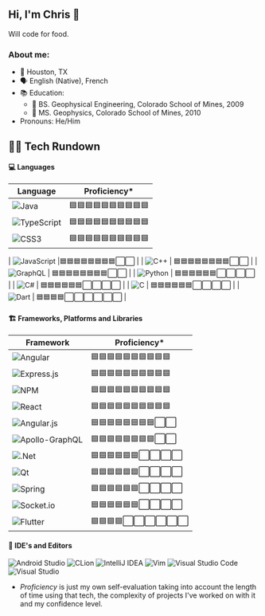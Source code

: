 ## Hi, I'm Chris 👋

Will code for food.

### About me:

- 📍 Houston, TX
- 🗣 English (Native), French
- 📚 Education:
   - 🧾 BS. Geophysical Engineering, Colorado School of Mines, 2009
   - 🧾 MS. Geophysics, Colorado School of Mines, 2010
- Pronouns: He/Him

## 👨‍💻 Tech Rundown

#### 💻 Languages

| Language | Proficiency* |
|----------|--------------|
| ![Java](https://img.shields.io/badge/java-%23ED8B00.svg?style=for-the-badge&logo=java&logoColor=white) | 🟦🟦🟦🟦🟦🟦🟦🟦🟦🟦 |
| ![TypeScript](https://img.shields.io/badge/typescript-%23007ACC.svg?style=for-the-badge&logo=typescript&logoColor=white) | 🟦🟦🟦🟦🟦🟦🟦🟦🟦🟦 | 
| ![CSS3](https://img.shields.io/badge/css3-%231572B6.svg?style=for-the-badge&logo=css3&logoColor=white) | 🟦🟦🟦🟦🟦🟦🟦🟦🟦🟦 |

| ![JavaScript](https://img.shields.io/badge/javascript-%23323330.svg?style=for-the-badge&logo=javascript&logoColor=%23F7DF1E) |🟦🟦🟦🟦🟦🟦🟦🟦⬜️⬜️ |
| ![C++](https://img.shields.io/badge/c++-%2300599C.svg?style=for-the-badge&logo=c%2B%2B&logoColor=white) | 🟦🟦🟦🟦🟦🟦🟦🟦⬜️⬜️ |
| ![GraphQL](https://img.shields.io/badge/-GraphQL-E10098?style=for-the-badge&logo=graphql&logoColor=white) | 🟦🟦🟦🟦🟦🟦🟦🟦⬜️⬜️ |
| ![Python](https://img.shields.io/badge/python-3670A0.svg?style=for-the-badge&logo=python&logoColor=white) | 🟦🟦🟦🟦🟦🟦⬜️⬜️⬜️⬜️ |
| ![C#](https://img.shields.io/badge/c%23-%23239120.svg?style=for-the-badge&logo=c-sharp&logoColor=white) | 🟦🟦🟦🟦🟦🟦⬜️⬜️⬜️⬜️ |
| ![C](https://img.shields.io/badge/c-%2300599C.svg?style=for-the-badge&logo=c&logoColor=white) | 🟦🟦🟦🟦🟦🟦⬜️⬜️⬜️⬜️ |
| ![Dart](https://img.shields.io/badge/dart-%230175C2.svg?style=for-the-badge&logo=dart&logoColor=white) | 🟦🟦🟦🟦⬜️⬜️⬜️⬜️⬜️⬜️ |

#### 🏗 Frameworks, Platforms and Libraries

| Framework | Proficiency* |
|-----------|--------------|
| ![Angular](https://img.shields.io/badge/angular-%23DD0031.svg?style=for-the-badge&logo=angular&logoColor=white) | 🟦🟦🟦🟦🟦🟦🟦🟦🟦🟦 |
| ![Express.js](https://img.shields.io/badge/express.js-%23404d59.svg?style=for-the-badge&logo=express&logoColor=%2361DAFB) | 🟦🟦🟦🟦🟦🟦🟦🟦🟦🟦 |
| ![NPM](https://img.shields.io/badge/NPM-%23000000.svg?style=for-the-badge&logo=npm&logoColor=white) | 🟦🟦🟦🟦🟦🟦🟦🟦🟦🟦 |
| ![React](https://img.shields.io/badge/react-%2320232a.svg?style=for-the-badge&logo=react&logoColor=%2361DAFB) | 🟦🟦🟦🟦🟦🟦🟦🟦🟦🟦 |
| ![Angular.js](https://img.shields.io/badge/angular.js-%23E23237.svg?style=for-the-badge&logo=angularjs&logoColor=white) | 🟦🟦🟦🟦🟦🟦🟦🟦⬜️⬜️ |
| ![Apollo-GraphQL](https://img.shields.io/badge/-ApolloGraphQL-311C87?style=for-the-badge&logo=apollo-graphql) | 🟦🟦🟦🟦🟦🟦🟦🟦⬜️⬜️ |
| ![.Net](https://img.shields.io/badge/.NET-5C2D91?style=for-the-badge&logo=.net&logoColor=white) | 🟦🟦🟦🟦🟦🟦⬜️⬜️⬜️⬜️ |
| ![Qt](https://img.shields.io/badge/Qt-%23217346.svg?style=for-the-badge&logo=Qt&logoColor=white) | 🟦🟦🟦🟦🟦🟦⬜️⬜️⬜️⬜️ |
| ![Spring](https://img.shields.io/badge/spring-%236DB33F.svg?style=for-the-badge&logo=spring&logoColor=white) | 🟦🟦🟦🟦🟦🟦⬜️⬜️⬜️⬜️ |
| ![Socket.io](https://img.shields.io/badge/Socket.io-black?style=for-the-badge&logo=socket.io&badgeColor=010101) | 🟦🟦🟦🟦🟦🟦⬜️⬜️⬜️⬜️ |
| ![Flutter](https://img.shields.io/badge/Flutter-%2302569B.svg?style=for-the-badge&logo=Flutter&logoColor=white) | 🟦🟦🟦🟦⬜️⬜️⬜️⬜️⬜️⬜️ |


#### 📝 IDE's and Editors

![Android Studio](https://img.shields.io/badge/Android%20Studio-3DDC84.svg?style=for-the-badge&logo=android-studio&logoColor=white) 
![CLion](https://img.shields.io/badge/CLion-black?style=for-the-badge&logo=clion&logoColor=white)
![IntelliJ IDEA](https://img.shields.io/badge/IntelliJIDEA-000000.svg?style=for-the-badge&logo=intellij-idea&logoColor=white)
![Vim](https://img.shields.io/badge/VIM-%2311AB00.svg?style=for-the-badge&logo=vim&logoColor=white)
![Visual Studio Code](https://img.shields.io/badge/Visual%20Studio%20Code-0078d7.svg?style=for-the-badge&logo=visual-studio-code&logoColor=white)
![Visual Studio](https://img.shields.io/badge/Visual%20Studio-5C2D91.svg?style=for-the-badge&logo=visual-studio&logoColor=white)


* _Proficiency_ is just my own self-evaluation taking into account the length of time using that tech, the complexity of projects I've worked on with it and my confidence level.


<!--
**chrisengelsma/chrisengelsma** is a ✨ _special_ ✨ repository because its `README.md` (this file) appears on your GitHub profile.

Here are some ideas to get you started:

- 🔭 I’m currently working on ...
- 🌱 I’m currently learning ...
- 👯 I’m looking to collaborate on ...
- 🤔 I’m looking for help with ...
- 💬 Ask me about ...
- 📫 How to reach me: ...
- 😄 Pronouns: ...
- ⚡ Fun fact: ...
-->
